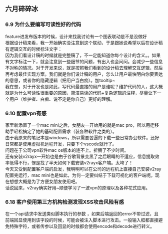 ## 六月碎碎冰

### 6.9 为什么要编写可读性好的代码
feature进发布版本的时候，设计来找我讨论有一个图表联动是不是没做好  
根据设计稿来看，我一开始确实没注意到这个联动，于是跟她说希望以后在设计稿有逻辑交互的时候标注文字：  
因为我们看设计稿的时候就是完整稿了，不一定能知道你每个设计的含义。。如果有文字标注一下，就会注意到一些细节的问题，有出入也会问问。会减少一些信息不对称的情况。对于开发来说，就是按照我们看到的设计稿去理解交互逻辑，然后再考虑最佳实现方案。我们就是你们设计稿的用户，怎么让用户最快明白你要表达的意思，或者你的隐藏逻辑（把用户当白痴）。加tooltip~  
我在想，对于开发也是如此，写代码最直接的用户是谁呢？维护代码的人，这大概就是为什么可读性很重要的原因，简洁易读的代码+复杂逻辑的注释，尽量让下一个用户（维护者、白痴、说不定是你自己）更好的理解。

### 6.10 配置vpn有感
家里新添置了一个mac mini之后，女朋友一开始用的就是mac pro，所以用迁移助手轻松搞定了她的基础配置需求（装各种软件之类的）。  
由于我原来的笔记本是windows，所以需要苦逼的下载一些日常办公软件。还好日常都是使用虚拟机远程开发，只要下个vscode就行了。  
问题在于公司vpn软件mac os版本的连不上。折腾了不少时间。  
还有安装v2rayx一开始也是由于谷歌背景变黑了之后眼睛的不适应，信息提取效率低得不行，愣是找了半天如何下载安装v2rayx客户端。太垮了！  
今天又受到配置客户端的启发，我明明可以在公司的远程机上直接自己安装v2ray配置完运行，mac mini也是如此，为何一定要纠结于下载可视化的客户端呢。现在想想大概是为了方便女朋友使用吧。  
话说回来，v2ray确实好用~顺便学习了一波vpn的原理以及各种花式应用。

### 6.18 客户使用第三方机构检测发现XSS攻击风险有感
在一个api请求中发送类似脚本执行的参数 <script>alert(1)</script>，如果后端返回的error不带过滤，且前端回显使用到该字段的时候，可能会被注入脚本进行攻击。一般输入框都直接避免特殊字符，或者传参以及回显的时候都会使用encode和decode进行转义。